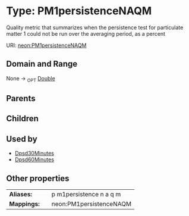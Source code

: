 
# Type: PM1persistenceNAQM


Quality metric that summarizes when the persistence test for particulate matter 1 could not be run over the averaging period, as a percent

URI: [neon:PM1persistenceNAQM](https://data.neonscience.org/PM1persistenceNAQM)


## Domain and Range

None ->  <sub>OPT</sub> [Double](types/Double.md)

## Parents


## Children


## Used by

 * [Dpsd30Minutes](Dpsd30Minutes.md)
 * [Dpsd60Minutes](Dpsd60Minutes.md)

## Other properties

|  |  |  |
| --- | --- | --- |
| **Aliases:** | | p m1persistence n a q m |
| **Mappings:** | | neon:PM1persistenceNAQM |

